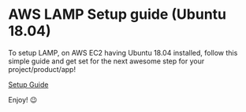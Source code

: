# AWS LAMP Setup guide (Ubuntu 18.04)

To setup LAMP, on AWS EC2 having Ubuntu 18.04 installed, follow this simple guide and get set for the next awesome step for your project/product/app!

[Setup Guide](setup.md)

Enjoy! :wink:
